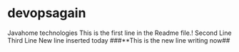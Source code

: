 # devopsagain
Javahome technologies
This is the first line in the Readme file.!
Second Line
Third Line
New line inserted today
###**This is the new line writing now##
